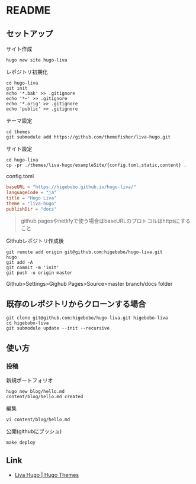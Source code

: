 # README

## セットアップ

サイト作成

```shell
hugo new site hugo-liva
```

レポジトリ初期化

```shell
cd hugo-liva
git init
echo '*.bak' >> .gitignore
echo '*~' >> .gitignore
echo '*.orig' >> .gitignore
echo 'public' >> .gitignore
```

テーマ設定

```shell
cd themes 
git submodule add https://github.com/themefisher/liva-hugo.git
```

サイト設定

```shell
cd hugo-liva
cp -pr ./themes/liva-hugo/exampleSite/{config.toml,static,content} .
```

config.toml

```toml
baseURL = "https://higebobo.github.io/hugo-liva/"
languageCode = "ja"
title = "Hugo Liva"
theme = "liva-hugo"
publishDir = "docs"
```

> github pagesやnetlifyで使う場合はbaseURLのプロトコルはhttpsにすること

Githubレポジトリ作成後

```shell
git remote add origin git@github.com:higebobo/hugo-liva.git
hugo
git add -A
git commit -m 'init'
git push -u origin master
```

Github>Settings>Gighub Pages>Source>master branch/docs folder

## 既存のレポジトリからクローンする場合

```shell
git clone git@github.com:higebobo/hugo-liva.git higebobo-liva
cd higebobo-liva
git submodule update --init --recursive
```

## 使い方

### 投稿

新規ポートフォリオ

```shell
hugo new blog/hello.md
content/blog/hello.md created
```

編集

```shell
vi content/blog/hello.md
```

公開(githubにプッシュ)

```shell
make deploy
```

## Link

* [Liva Hugo \| Hugo Themes](https://themes.gohugo.io/liva-hugo/)

